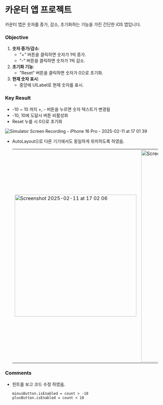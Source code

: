 <h1>카운터 앱 프로젝트</h1>

카운터 앱은 숫자를 증가, 감소, 초기화하는 기능을 가진 간단한 iOS 앱입니다.

### Objective
1. **숫자 증가/감소**:
    - "+" 버튼을 클릭하면 숫자가 1씩 증가.
    - "-" 버튼을 클릭하면 숫자가 1씩 감소.
2. **초기화 기능**:
    - "Reset" 버튼을 클릭하면 숫자가 0으로 초기화.
3. **현재 숫자 표시**:
    - 중앙에 UILabel로 현재 숫자를 표시.
      
### Key Result
- -10 ~ 10 까지 +, - 버튼을 누르면 숫자 텍스트가 변경됨
- -10, 10에 도달시 버튼 비활성화
- Reset 누를 시 0으로 초기화

![Simulator Screen Recording - iPhone 16 Pro - 2025-02-11 at 17 01 39](https://github.com/user-attachments/assets/0d117c40-4df6-42c6-a9b6-1bae24465035)
  
- AutoLayout으로 다른 기기에서도 동일하게 위치하도록 하였음.
  <table>
    <tr>
      <td><img width="401" alt="Screenshot 2025-02-11 at 17 02 06" src="https://github.com/user-attachments/assets/16638a9e-98fc-4a5f-bd6e-30ab620ac266" /></td>
      <td><img width="696" alt="Screenshot 2025-02-11 at 16 53 31" src="https://github.com/user-attachments/assets/7f43782a-aaa2-444d-83d9-13b35fc31abe" /></td>
    </tr>
  </table>
### Comments
- 힌트를 보고 코드 수정 하였음.
  
  ```
  minusButton.isEnabled = count > -10
  plusButton.isEnabled = count < 10
  ```

